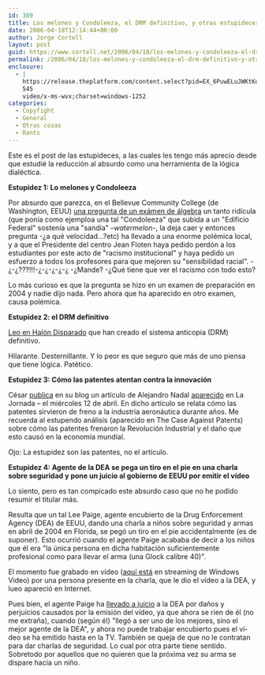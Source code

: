 ```yaml
---
id: 389
title: Los melones y Condoleeza, el DRM definitivo, y otras estupideces
date: 2006-04-18T12:14:44+00:00
author: Jorge Cortell
layout: post
guid: https://www.cortell.net/2006/04/18/los-melones-y-condoleeza-el-drm-definitivo-y-otras-estupideces/
permalink: /2006/04/18/los-melones-y-condoleeza-el-drm-definitivo-y-otras-estupideces/
enclosure:
  - |
    https://release.theplatform.com/content.select?pid=EX_6PuwELuJWKtKomP81MxIl4teo441k&UserName=Unknown
    545
    video/x-ms-wvx;charset=windows-1252
categories:
  - Copyfight
  - General
  - Otras cosas
  - Rants
---
```

Este es el post de las estupideces, a las cuales les tengo más aprecio desde que estudié la reducción al absurdo como una herramienta de la lógica dialéctica.

**Estupidez 1: Lo melones y Condoleeza**

Por absurdo que parezca, en el Bellevue Community College (de Washington, EEUU) [una pregunta de un exámen de álgebra](https://www.thesmokinggun.com/graphics/art3/0413061condi4.gif) un tanto ridí­cula (que poní­a como ejemploa una tal "Condoleeza" que subida a un "Edificio Federal" sostení­a una "sandí­a" –_watermelon_-, la deja caer y entonces pregunta -¿a qué velocidad...?etc) ha llevado a una enorme polémica local, y a que el Presidente del centro Jean Floten haya pedido perdón a los estudiantes por este acto de "racismo institucional" y haya pedido un esfuerzo a todos los profesores para que mejoren su "sensibilidad racial". -¿-¿???!!!-¿-¿-¿-¿-¿ -¿Mande? -¿Qué tiene que ver el racismo con todo esto?

Lo más curioso es que la pregunta se hizo en un examen de preparación en 2004 y nadie dijo nada. Pero ahora que ha aparecido en otro examen, causa polémica.

**Estupidez 2: el DRM definitivo**

[Leo en Halón Disparado](https://halondisparado.com/?p=932) que han creado el sistema anticopia (DRM) definitivo.

Hilarante. Desternillante. Y lo peor es que seguro que más de uno piensa que tiene lógica. Patético.

**Estupidez 3: Cómo las patentes atentan contra la innovación**

César [publica](https://www.cesarsalgado.net/misc/060412.htm) en su blog un artí­culo de Alejandro Nadal [aparecido](https://www.jornada.unam.mx/2006/04/12/031a1eco.php) en La Jornada – el miércoles 12 de abril. En dicho artí­culo se relata cómo las patentes sirvieron de freno a la industria aeronáutica durante años. Me recuerda al estupendo análisis (aparecido en The Case Against Patents) sobre cómo las patentes frenaron la Revolución Industrial y el daño que esto causó en la economí­a mundial.

Ojo: La estupidez son las patentes, no el artí­culo.

**Estupidez 4: Agente de la DEA se pega un tiro en el pie en una charla sobre seguridad y pone un juicio al gobierno de EEUU por emitir el ví­deo**

Lo siento, pero es tan compicado este absurdo caso que no he podido resumir el titular más.

Resulta que un tal Lee Paige, agente encubierto de la Drug Enforcement Agency (DEA) de EEUU, dando una charla a niños sobre seguridad y armas en abril de 2004 en Florida, se pegó un tiro en el pie accidentalmente (es de suponer). Esto ocurrió cuando el agente Paige acababa de decir a los niños que él era "la única persona en dicha habitación suficientemente profesional como para llevar el arma (una Glock calibre 40)".

El momento fue grabado en ví­deo ([aquí­ está](https://release.theplatform.com/content.select?pid=EX_6PuwELuJWKtKomP81MxIl4teo441k&UserName=Unknown) en streaming de Windows Video) por una persona presente en la charla, que le dio el ví­deo a la DEA, y lueo apareció en Internet.

Pues bien, el agente Paige ha [llevado a juicio](https://www.thesmokinggun.com/graphics/art3/0411061foot1.gif) a la DEA por daños y perjuicios causados por la emisión del ví­deo, ya que ahora se rien de él (no me extraña), cuando (según él) "llegó a ser uno de los mejores, sino el mejor agente de la DEA", y ahora no puede trabajar encubierto pues el ví­deo se ha emitido hasta en la TV. También se queja de que no le contratan para dar charlas de seguridad. Lo cual por otra parte tiene sentido. Sobretodo por aquellos que no quieren que la próxima vez su arma se dispare hacia un niño.